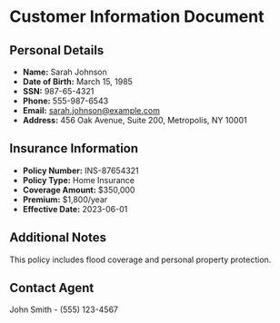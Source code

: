 # Customer Information Document

## Personal Details
- **Name:** Sarah Johnson
- **Date of Birth:** March 15, 1985
- **SSN:** 987-65-4321
- **Phone:** 555-987-6543
- **Email:** sarah.johnson@example.com
- **Address:** 456 Oak Avenue, Suite 200, Metropolis, NY 10001

## Insurance Information
- **Policy Number:** INS-87654321
- **Policy Type:** Home Insurance
- **Coverage Amount:** $350,000
- **Premium:** $1,800/year
- **Effective Date:** 2023-06-01

## Additional Notes
This policy includes flood coverage and personal property protection.

## Contact Agent
John Smith - (555) 123-4567
